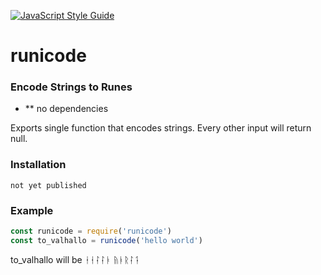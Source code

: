 [![JavaScript Style Guide](https://img.shields.io/badge/code%20style-standard-brightgreen.svg)](http://standardjs.com/)

# runicode

### Encode Strings to Runes

* ** no dependencies

Exports single function that encodes strings. Every other input will return null.

### Installation

```
not yet published
```

### Example

```javascript
const runicode = require('runicode')
const to_valhallo = runicode('hello world')
```

to_valhallo will be ᚽᛂᛛᛛᚭ ᚥᚭᚱᛛᛑ